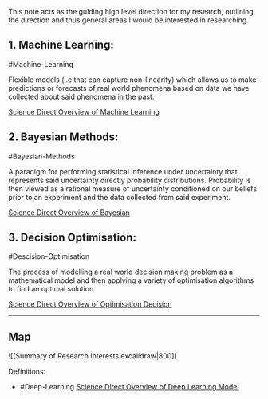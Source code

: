 This note acts as the guiding high level direction for my research, outlining the direction and thus general areas I would be interested in researching. 
## 1. Machine Learning:
#Machine-Learning  

Flexible models (i.e that can capture non-linearity) which allows us to make predictions or forecasts of real world phenomena based on data we have collected about said phenomena in the past. 

[Science Direct Overview of Machine Learning](https://www.sciencedirect.com/topics/computer-science/machine-learning)



## 2. Bayesian Methods:
#Bayesian-Methods 

A paradigm for performing statistical inference under uncertainty that represents said uncertainty directly probability distributions. Probability is then viewed as a rational measure of uncertainty conditioned on our beliefs prior to an experiment and the data collected from said experiment.    

[Science Direct Overview of Bayesian](https://www.sciencedirect.com/topics/mathematics/bayesian)

## 3. Decision Optimisation:
#Descision-Optimisation

The process of modelling a real world decision making problem as a mathematical model and then applying a variety of optimisation algorithms to find an optimal solution. 

[Science Direct Overview of Optimisation Decision](https://www.sciencedirect.com/topics/computer-science/optimization-decision#:~:text=Decision%20optimization%20is%20a%20branch,relative%20influence%20on%20the%20output.)

---

## Map

![[Summary of Research Interests.excalidraw|800]]

Definitions:
- #Deep-Learning [Science Direct Overview of Deep Learning Model](https://www.sciencedirect.com/topics/computer-science/deep-learning-model)

